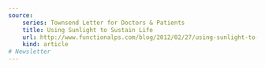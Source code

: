 ```yaml
---
source:
    series: Townsend Letter for Doctors & Patients
    title: Using Sunlight to Sustain Life
    url: http://www.functionalps.com/blog/2012/02/27/using-sunlight-to-sustain-life/
    kind: article
# Newsletter
---
```


